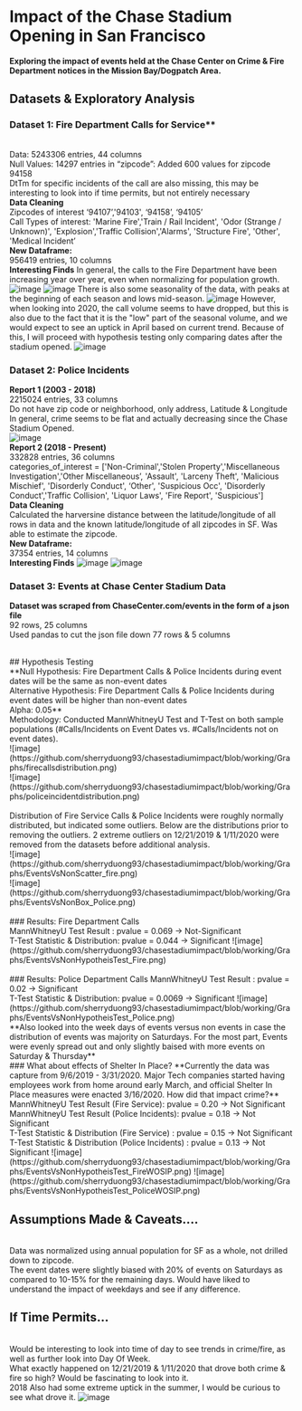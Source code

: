 # Impact of the Chase Stadium Opening in San Francisco

**Exploring the impact of events held at the Chase Center on Crime & Fire Department notices in the Mission Bay/Dogpatch Area.**

## Datasets & Exploratory Analysis

### Dataset 1: Fire Department Calls for Service**
<br>Data: 5243306 entries, 44 columns
<br>Null Values: 14297 entries in “zipcode”: Added 600 values for zipcode 94158
<br>DtTm for specific incidents of the call are also missing, this may be interesting to look into if time permits, but not entirely necessary
<br>**Data Cleaning**
<br>Zipcodes of interest ‘94107’,'94103', ‘94158’, ‘94105’
<br>Call Types of interest: 'Marine Fire','Train / Rail Incident', 'Odor (Strange / Unknown)', 'Explosion','Traffic Collision','Alarms', 'Structure Fire', 'Other', 'Medical Incident’
<br>**New Dataframe:**
<br>956419 entries, 10 columns
<br>**Interesting Finds**
In general, the calls to the Fire Department have been increasing year over year, even when normalizing for population growth.
![image](https://github.com/sherryduong93/chasestadiumimpact/blob/working/Graphs/Fire_Calls_2000-2020.png)
![image](https://github.com/sherryduong93/chasestadiumimpact/blob/working/Graphs/2019firecallsofinterest.png)
There is also some seasonality of the data, with peaks at the beginning of each season and lows mid-season. 
![image](https://github.com/sherryduong93/chasestadiumimpact/blob/working/Graphs/FireCalls2015-2020.png)
However, when looking into 2020, the call volume seems to have dropped, but this is also due to the fact that it is the "low" part of the seasonal volume, and we would expect to see an uptick in April based on current trend. Because of this, I will proceed with hypothesis testing only comparing dates after the stadium opened.
![image](https://github.com/sherryduong93/chasestadiumimpact/blob/working/Graphs/FireCallsinmbdp2019-2020.png)


### Dataset 2: Police Incidents
**Report 1 (2003 - 2018)**
<br> 2215024 entries, 33 columns
<br>Do not have zip code or neighborhood, only address, Latitude & Longitude
<br>In general, crime seems to be flat and actually decreasing since the Chase Stadium Opened.
<br>![image](https://github.com/sherryduong93/chasestadiumimpact/blob/working/Graphs/Total_Police_Calls_2003-2020.png)
<br>**Report 2 (2018 - Present)**
<br>332828 entries, 36 columns
<br> categories_of_interest = ['Non-Criminal','Stolen Property','Miscellaneous Investigation','Other Miscellaneous’, 'Assault', 'Larceny Theft', 'Malicious Mischief', 'Disorderly Conduct', ‘Other', 'Suspicious Occ', 'Disorderly Conduct','Traffic Collision', 'Liquor Laws', 'Fire Report', 'Suspicious']
<br>**Data Cleaning**
<br>Calculated the harversine distance between the latitude/longitude of all rows in data and the known latitude/longitude of all zipcodes in SF. Was able to estimate the zipcode.
<br>**New Dataframe:**
<br>37354 entries, 14 columns
<br>**Interesting Finds**
![image](https://github.com/sherryduong93/chasestadiumimpact/blob/working/Graphs/2019_Crime_DPMS.png)
![image](https://github.com/sherryduong93/chasestadiumimpact/blob/working/Graphs/Normalized_Crime_DPMS.png)


### Dataset 3: Events at Chase Center Stadium Data
**Dataset was scraped from ChaseCenter.com/events in the form of a json file**
<br>92 rows, 25 columns
<br>Used pandas to cut the json file down 77 rows & 5 columns

<br>
## Hypothesis Testing
<br>**Null Hypothesis: Fire Department Calls & Police Incidents during event dates will be the same as non-event dates
<br> Alternative Hypothesis: Fire Department Calls & Police Incidents during event dates will be higher than non-event dates
<br> Alpha: 0.05**
<br> Methodology: Conducted MannWhitneyU Test and T-Test on both sample populations (#Calls/Incidents on Event Dates vs. #Calls/Incidents not on event dates). 
<br>![image](https://github.com/sherryduong93/chasestadiumimpact/blob/working/Graphs/firecallsdistribution.png)
<br>![image](https://github.com/sherryduong93/chasestadiumimpact/blob/working/Graphs/policeincidentdistribution.png)
<br><br>Distribution of Fire Service Calls & Police Incidents were roughly normally distributed, but indicated some outliers.
Below are the distributions prior to removing the outliers. 2 extreme outliers on 12/21/2019 & 1/11/2020 were removed from the datasets before additional analysis.
<br>![image](https://github.com/sherryduong93/chasestadiumimpact/blob/working/Graphs/EventsVsNonScatter_fire.png)
<br>![image](https://github.com/sherryduong93/chasestadiumimpact/blob/working/Graphs/EventsVsNonBox_Police.png)
<br><br>
### Results: Fire Department Calls
<br>MannWhitneyU Test Result : pvalue = 0.069 -> Not-Significant
<br>T-Test Statistic & Distribution: pvalue = 0.044 -> Significant 
![image](https://github.com/sherryduong93/chasestadiumimpact/blob/working/Graphs/EventsVsNonHypotheisTest_Fire.png)
<br><br>
### Results: Police Department Calls
MannWhitneyU Test Result : pvalue = 0.02 -> Significant
<br>T-Test Statistic & Distribution: pvalue = 0.0069 -> Significant
![image](https://github.com/sherryduong93/chasestadiumimpact/blob/working/Graphs/EventsVsNonHypotheisTest_Police.png)
<br> **Also looked into the week days of events versus non events in case the distribution of events was majority on Saturdays. For the most part, Events were evenly spread out and only slightly baised with more events on Saturday & Thursday**
<br> 
### What about effects of Shelter In Place?
**Currently the data was capture from 9/6/2019 - 3/31/2020. Major Tech companies started having employees work from home around early March, and official Shelter In Place measures were enacted 3/16/2020. How did that impact crime?**
<br>MannWhitneyU Test Result (Fire Service): pvalue = 0.20 -> Not Significant
<br>MannWhitneyU Test Result (Police Incidents): pvalue = 0.18 -> Not Significant
<br>T-Test Statistic & Distribution (Fire Service) : pvalue = 0.15 -> Not Significant 
<br>T-Test Statistic & Distribution (Police Incidents) : pvalue = 0.13 -> Not Significant 
![image](https://github.com/sherryduong93/chasestadiumimpact/blob/working/Graphs/EventsVsNonHypotheisTest_FireWOSIP.png)
![image](https://github.com/sherryduong93/chasestadiumimpact/blob/working/Graphs/EventsVsNonHypotheisTest_PoliceWOSIP.png)



## Assumptions Made & Caveats....
<br>Data was normalized using annual population for SF as a whole, not drilled down to zipcode.
<br>The event dates were slightly biased with 20% of events on Saturdays as compared to 10-15% for the remaining days. Would have liked to understand the impact of weekdays and see if any difference.

## If Time Permits...
<br>Would be interesting to look into time of day to see trends in crime/fire, as well as further look into Day Of Week.
<br>What exactly happened on 12/21/2019 & 1/11/2020 that drove both crime & fire so high? Would be fascinating to look into it.
<br>2018 Also had some extreme uptick in the summer, I would be curious to see what drove it.
![image](https://github.com/sherryduong93/chasestadiumimpact/blob/working/Graphs/2018allfirecalls.png)
